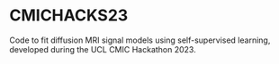# CMICHACKS23
Code to fit diffusion MRI signal models using self-supervised learning, developed during the UCL CMIC Hackathon 2023.

